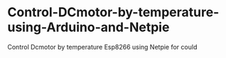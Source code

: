 # Control-DCmotor-by-temperature-using-Arduino-and-Netpie
Control Dcmotor by temperature Esp8266 using Netpie for could
